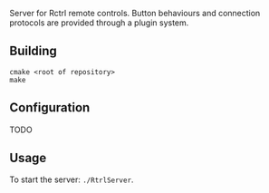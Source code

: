 Server for Rctrl remote controls.
Button behaviours and connection protocols are provided through a plugin system.

## Building

```
cmake <root of repository>
make
```

## Configuration

TODO

## Usage

To start the server: `./RtrlServer`.